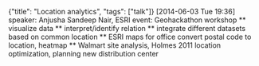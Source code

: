 {"title": "Location analytics", "tags": ["talk"]}
[2014-06-03 Tue 19:36]
speaker: Anjusha Sandeep Nair, ESRI
event: Geohackathon workshop
** visualize data
** interpret/identify relation
** integrate different datasets based on common location
** ESRI maps for office
convert postal code to location, heatmap
** Walmart
site analysis, Holmes 2011
location optimization, planning new distribution center
